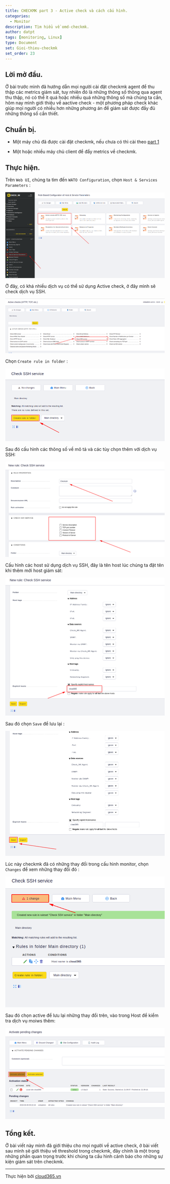 ```yaml
---
title: CHECKMK part 3 - Active check và cách cấu hình.
categories:
  - Monitor
description: Tìm hiểu về omd-checkmk.
author: datpt
tags: [monitoring, Linux]
type: Document
set: Gioi-thieu-checkmk
set_order: 23
---
```


## Lời mở đầu.

Ở bài trước mình đã hướng dẫn mọi người cài đặt checkmk agent để thu thập các metrics giám sát, tuy nhiên đó là những thông số thông qua agent thu thập, nó có thể ít quá hoặc nhiều quá những thông số mà chúng ta cần, hôm nay mình giới thiệu về aactive check - một phương pháp check khác giúp mọi người có nhiều hơn những phương án để giám sát được đầy đủ những thông số cần thiết.

## Chuẩn bị.

- Một máy chủ đã được cài đặt checkmk, nếu chưa có thì cài theo [part 1](https://blog.cloud365.vn/monitor/check_mk-part1-Tong-quan-ve-checkmk-va-vai-dat/)

- Một hoặc nhiều máy chủ client để đẩy metrics về checkmk.

## Thực hiện.

Trên `Web UI`, chúng ta tìm đến `WATO Configuration`, chọn `Host & Services Parameters` :

![omd-20](/images/img-omd/omd-20.png)

Ở đây, có khá nhiều dịch vụ có thể sử dụng Active check, ở đây mình sẽ check dịch vụ SSH.

![omd-21](/images/img-omd/omd-21.png)

Chọn `Create rule in folder` :

![omd-22](/images/img-omd/omd-22.png)

Sau đó cấu hình các thông số về mô tả và các tùy chọn thêm với dịch vụ SSH:

![omd-23](/images/img-omd/omd-23.png)

Cấu hình các host sử dụng dịch vụ SSH, đây là tên host lúc chúng ta đặt tên khi thêm mới host giám sát:

![omd-24](/images/img-omd/omd-24.png)

Sau đó chọn `Save` để lưu lại :

![omd-25](/images/img-omd/omd-25.png)

Lúc này checkmk đã có những thay đổi trong cấu hình monitor, chọn `Changes` để xem những thay đổi đó :

![omd-26](/images/img-omd/omd-26.png)

Sau đó chọn active để lưu lại những thay đổi trên, vào trong Host để kiểm tra dịch vụ moiws thêm:

![omd-27](/images/img-omd/omd-27.png)


## Tổng kết.

Ở bài viết này mình đã giới thiệu cho mọi người về active check, ở bài viết sau mình sẽ giới thiệu về threshold trong checkmk, đây chính là một trong những phần quan trọng trước khi chúng ta cấu hình cảnh báo cho những sự kiện giám sát trên checkmk.

---

Thực hiện bởi <a href="https://cloud365.vn/" target="_blank">cloud365.vn</a>